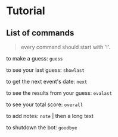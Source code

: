 # Tutorial

## List of commands

> every command should start with '!'.

to make a guess: `guess`

to see your last guess: `showlast`

to get the next event's date: `next`

to see the results from your guess: `evalast`

to see your total score: `overall`

to add notes: `note` | then a long text

to shutdown the bot: `goodbye`


